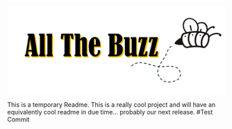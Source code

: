 ![header](https://github.com/RS-Blayten-Jones/Team-White/blob/main/static/header.png)

This is a temporary Readme. This is a really cool project and will have an equivalently cool readme in due time... probably our next release.
#Test Commit
